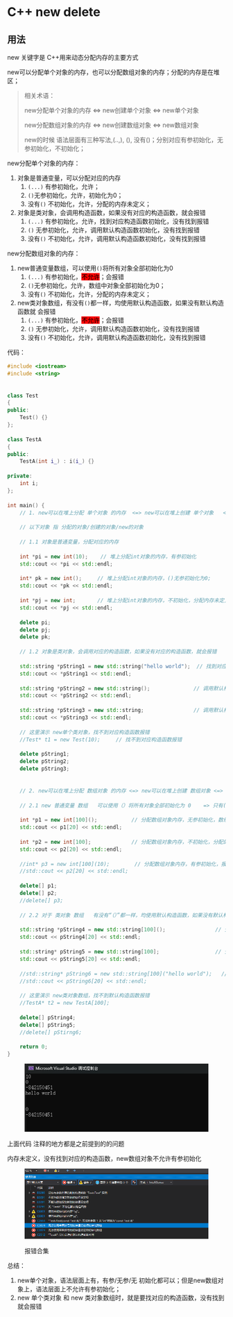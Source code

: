 # C++ new delete

## 用法



new 关键字是 C++用来动态分配内存的主要方式



new可以分配单个对象的内存，也可以分配数组对象的内存；分配的内存是在堆区；

> 相关术语：
>
> new分配单个对象的内存 <=> new创建单个对象 <=> new单个对象
>
> new分配数组对象的内存 <=> new创建数组对象 <=> new数组对象
>
>
>
> new的时候 语法层面有三种写法,(..,), (), 没有()；分别对应有参初始化，无参初始化，不初始化；



new分配单个对象的内存：

1. 对象是普通变量，可以分配对应的内存
   1. `(...)` 有参初始化，允许；
   2. `()`无参初始化，允许，初始化为0；
   3. 没有`()` 不初始化，允许，分配的内存未定义；
2. 对象是类对象，会调用构造函数，如果没有对应的构造函数，就会报错
   1. `(...)` 有参初始化，允许，找到对应构造函数初始化，没有找到报错
   2. `()` 无参初始化，允许，调用默认构造函数初始化，没有找到报错
   3. 没有`()` 不初始化，允许，调用默认构造函数初始化，没有找到报错



new分配数组对象的内存：

1. new普通变量数组，可以使用`()`将所有对象全部初始化为0
   1. `(...)` 有参初始化，<mark style="background-color:red;">不允许</mark>；会报错
   2. `()`无参初始化，允许，数组中对象全部初始化为0；
   3. 没有`()` 不初始化，允许，分配的内存未定义；
2. new类对象数组，有没有`()`都一样，均使用默认构造函数，如果没有默认构造函数就 会报错
   1. `(...)` 有参初始化，<mark style="background-color:red;">不允许</mark>；会报错
   2. `()` 无参初始化，允许，调用默认构造函数初始化，没有找到报错
   3. 没有`()` 不初始化，允许，调用默认构造函数初始化，没有找到报错



代码：

```cpp
#include <iostream>
#include <string>


class Test
{
public:
    Test() {}
};

class TestA
{
public:
    TestA(int i_) : i(i_) {}

private:
    int i;
};

int main() {
    // 1. new可以在堆上分配 单个对象 的内存  <=> new可以在堆上创建 单个对象   <=> new单个对象

    // 以下对象 指 分配的对象/创建的对象/new的对象

    // 1.1 对象是普通变量，分配对应的内存
    
    int *pi = new int(10);    // 堆上分配int对象的内存，有参初始化
    std::cout << *pi << std::endl;
   
    int* pk = new int();     // 堆上分配int对象的内存，()无参初始化为0;
    std::cout << *pk << std::endl;
    
    int *pj = new int;       // 堆上分配int对象的内存，不初始化，分配内存未定义
    std::cout << *pj << std::endl;
    
    delete pi;   
    delete pj;
    delete pk;

    // 1.2 对象是类对象，会调用对应的构造函数，如果没有对应的构造函数，就会报错
    
    std::string *pString1 = new std::string("hello world");  // 找到对应的构造函数初始化
    std::cout << *pString1 << std::endl;

    std::string *pString2 = new std::string();              // 调用默认构造函数初始化
    std::cout << *pString2 << std::endl;
    
    std::string *pString3 = new std::string;                // 调用默认构造函数初始化
    std::cout << *pString3 << std::endl;

    // 这里演示 new单个类对象，找不到对应构造函数报错
    //Test* t1 = new Test(10);     // 找不到对应构造函数报错
    
    delete pString1;
    delete pString2;
    delete pString3;


    // 2. new可以在堆上分配 数组对象 的内存 <=> new可以在堆上创建 数组对象 <=> new数组对象

    // 2.1 new 普通变量 数组   可以使用（）将所有对象全部初始化为 0    => 只有()初始化合法

    int *p1 = new int[100]();           // 分配数组对象内存，无参初始化，数组中所有对象全部初始化为0 
    std::cout << p1[20] << std::endl;

    int *p2 = new int[100];             // 分配数组对象内存，不初始化，分配的内存未定义
    std::cout << p2[20] << std::endl;   

    //int* p3 = new int[100](10);        // 分配数组对象内存，有参初始化，报错，语法规定不允许
    //std::cout << p2[20] << std::endl;   

    delete[] p1;
    delete[] p2;
    //delete[] p3;

    // 2.2 对于 类对象 数组   有没有“（）”都一样，均使用默认构造函数，如果没有默认构造函数就会报错

    std::string *pString4 = new std::string[100]();                // 分配数组对象内存，数组中所有对象 使用默认构造函数初始化
    std::cout << pString4[20] << std::endl;

    std::string* pString5 = new std::string[100];                  // 分配数组对象内存，数组中所有对象 使用默认构造函数初始化
    std::cout << pString5[20] << std::endl;

    //std::string* pString6 = new std::string[100]("hello world");   // 分配数组对象内存，有参初始化，报错，语法规定不允许 
    //std::cout << pString6[20] << std::endl;

    // 这里演示 new类对象数组，找不到默认构造函数报错
    //TestA* t2 = new TestA[100];
    
    delete[] pString4;
    delete[] pString5;
    //delete[] pStirng6;

    return 0;
}
```

<div align="left">

<figure><img src="../../.gitbook/assets/image (64).png" alt=""><figcaption></figcaption></figure>

</div>





上面代码 注释的地方都是之前提到的的问题

内存未定义，没有找到对应的构造函数，new数组对象不允许有参初始化

<figure><img src="../../.gitbook/assets/image (63).png" alt=""><figcaption><p>报错合集</p></figcaption></figure>





总结：

1. new单个对象，语法层面上有，有参/无参/无 初始化都可以；但是new数组对象上，语法层面上不允许有参初始化；
2. new 单个类对象 和 new 类对象数组时，就是要找对应的构造函数，没有找到就会报错



